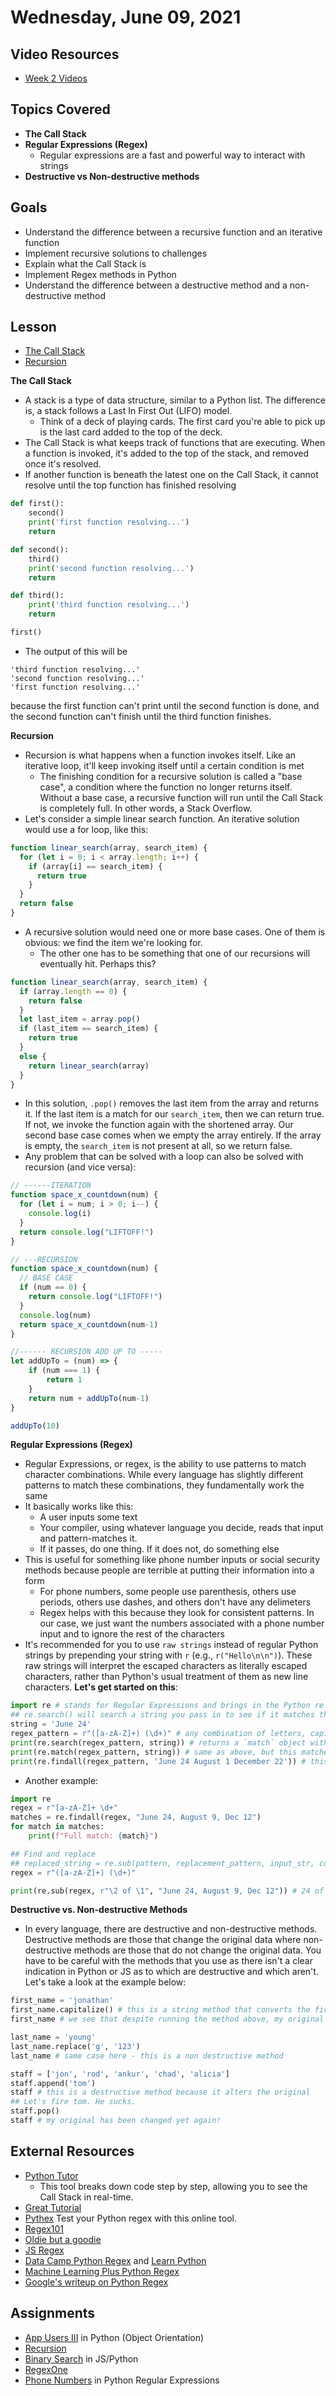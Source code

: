 # Wednesday, June 09, 2021

## Video Resources
- [Week 2 Videos](https://www.youtube.com/watch?v=KvHnKz02as0&list=PLu0CiQ7bzwETVRIa3L6x8FY3UxJoT1SOY)

## Topics Covered
- **The Call Stack**
- **Regular Expressions (Regex)**
  - Regular expressions are a fast and powerful way to interact with strings
- **Destructive vs Non-destructive methods**

## Goals
- Understand the difference between a recursive function and an iterative function
- Implement recursive solutions to challenges
- Explain what the Call Stack is
- Implement Regex methods in Python
- Understand the difference between a destructive method and a non-destructive method

## Lesson
- [The Call Stack](https://docs.google.com/presentation/d/123b2TsW6k0OfvBOH4fmVkKUq7xT3WZ1SEWEUBpfnrqc/edit?usp=sharing)
- [Recursion](../page-resources/recursion.pdf)

**The Call Stack**
- A stack is a type of data structure, similar to a Python list. The difference is, a stack follows a Last In First Out (LIFO) model.
  - Think of a deck of playing cards. The first card you're able to pick up is the last card added to the top of the deck.
- The Call Stack is what keeps track of functions that are executing. When a function is invoked, it's added to the top of the stack, and removed once it's resolved.
- If another function is beneath the latest one on the Call Stack, it cannot resolve until the top function has finished resolving
```python
def first():
    second()
    print('first function resolving...')
    return

def second():
    third()
    print('second function resolving...')
    return

def third():
    print('third function resolving...')
    return

first()
```

- The output of this will be
```
'third function resolving...'
'second function resolving...'
'first function resolving...'
```
because the first function can't print until the second function is done, and the second function can't finish until the third function finishes.

**Recursion**

- Recursion is what happens when a function invokes itself. Like an iterative loop, it'll keep invoking itself until a certain condition is met
  - The finishing condition for a recursive solution is called a "base case", a condition where the function no longer returns itself. Without a base case, a recursive function will run until the Call Stack is completely full. In other words, a Stack Overflow.
- Let's consider a simple linear search function. An iterative solution would use a for loop, like this:
```javascript
function linear_search(array, search_item) {
  for (let i = 0; i < array.length; i++) {
    if (array[i] == search_item) {
      return true
    }
  }
  return false
}
```
- A recursive solution would need one or more base cases. One of them is obvious: we find the item we're looking for.
  - The other one has to be something that one of our recursions will eventually hit. Perhaps this?
```javascript
function linear_search(array, search_item) {
  if (array.length == 0) {
    return false
  }
  let last_item = array.pop()
  if (last_item == search_item) {
    return true
  }
  else {
    return linear_search(array)
  }
}
```
- In this solution, `.pop()` removes the last item from the array and returns it. If the last item is a match for our `search_item`, then we can return true. If not, we invoke the function again with the shortened array. Our second base case comes when we empty the array entirely. If the array is empty, the `search_item` is not present at all, so we return false.
- Any problem that can be solved with a loop can also be solved with recursion (and vice versa):
```javascript
// ------ITERATION
function space_x_countdown(num) {
  for (let i = num; i > 0; i--) {
    console.log(i)
  }
  return console.log("LIFTOFF!")
}

// ---RECURSION
function space_x_countdown(num) {
  // BASE CASE
  if (num == 0) {
    return console.log("LIFTOFF!")
  }
  console.log(num)
  return space_x_countdown(num-1)
}

//------ RECURSION ADD UP TO -----
let addUpTo = (num) => {
    if (num === 1) {
        return 1
    }
    return num + addUpTo(num-1)
}

addUpTo(10)
```

**Regular Expressions (Regex)**
- Regular Expressions, or regex, is the ability to use patterns to match character combinations. While every language has slightly different patterns to match these combinations, they fundamentally work the same
- It basically works like this:
  - A user inputs some text
  - Your compiler, using whatever language you decide, reads that input and pattern-matches it.
  - If it passes, do one thing. If it does not, do something else
- This is useful for something like phone number inputs or social security methods because people are terrible at putting their information into a form
  - For phone numbers, some people use parenthesis, others use periods, others use dashes, and others don't have any delimeters
  - Regex helps with this because they look for consistent patterns. In our case, we just want the numbers associated with a phone number input and to ignore the rest of the characters
- It's recommended for you to use `raw strings` instead of regular Python strings by prepending your string with `r` (e.g., `r("Hello\n\n")`). These raw strings will interpret the escaped characters as literally escaped characters, rather than Python's usual treatment of them as new line characters. **Let's get started on this**:
```python
import re # stands for Regular Expressions and brings in the Python re library into this file
## re.search() will search a string you pass in to see if it matches the regex pattern you have
string = 'June 24'
regex_pattern = r"([a-zA-Z]+) (\d+)" # any combination of letters, capital or not, followed by a space, followed by a digit of any length
print(re.search(regex_pattern, string)) # returns a `match` object with the thing that's matched up. This matches anywhere in the string
print(re.match(regex_pattern, string)) # same as above, but this matches the string starting from the beginning. only returns the first match
print(re.findall(regex_pattern, 'June 24 August 1 December 22')) # this returns a list of all matches
```
- Another example:
```python
import re
regex = r"[a-zA-Z]+ \d+"
matches = re.findall(regex, "June 24, August 9, Dec 12")
for match in matches:
    print(f"Full match: {match}")

## Find and replace
## replaced_string = re.sub(pattern, replacement_pattern, input_str, count, flags=0)
regex = r"([a-zA-Z]+) (\d+)"

print(re.sub(regex, r"\2 of \1", "June 24, August 9, Dec 12")) # 24 of June, 9 of August, 12 of Dec
```

**Destructive vs. Non-destructive Methods**
- In every language, there are destructive and non-destructive methods. Destructive methods are those that change the original data where non-destructive methods are those that do not change the original data. You have to be careful with the methods that you use as there isn't a clear indication in Python or JS as to which are destructive and which aren't. Let's take a look at the example below:
```python
first_name = 'jonathan'
first_name.capitalize() # this is a string method that converts the first character to upper case
first_name # we see that despite running the method above, my original data does not change

last_name = 'young'
last_name.replace('g', '123')
last_name # same case here - this is a non destructive method

staff = ['jon', 'rod', 'ankur', 'chad', 'alicia']
staff.append('tom')
staff # this is a destructive method because it alters the original
## Let's fire tom. He sucks.
staff.pop()
staff # my original has been changed yet again!
```

## External Resources
- [Python Tutor](http://www.pythontutor.com/visualize.html#mode=edit)
  - This tool breaks down code step by step, allowing you to see the Call Stack in real-time.
- [Great Tutorial](https://www.datacamp.com/community/tutorials/python-regular-expression-tutorial)
- [Pythex](https://pythex.org/) Test your Python regex with this online tool.
- [Regex101](https://regex101.com)
- [Oldie but a goodie](https://blog.codinghorror.com/regular-expressions-now-you-have-two-problems/)
- [JS Regex](https://developer.mozilla.org/en-US/docs/Web/JavaScript/Guide/Regular_Expressions)
- [Data Camp Python Regex](https://www.datacamp.com/community/tutorials/python-regular-expression-tutorial) and [Learn Python](https://www.learnpython.org/en/Regular_Expressions)
- [Machine Learning Plus Python Regex](https://www.machinelearningplus.com/python/python-regex-tutorial-examples/)
- [Google's writeup on Python Regex](https://developers.google.com/edu/python/regular-expressions)

## Assignments
- [App Users III](https://github.com/oscarplatoon/app-users-III) in Python (Object Orientation)
- [Recursion](https://github.com/oscarplatoon/recursion)
- [Binary Search](https://github.com/oscarplatoon/binary-search) in JS/Python
- [RegexOne](https://regexone.com/python)
- [Phone Numbers](https://github.com/oscarplatoon/validate-phone) in Python Regular Expressions


